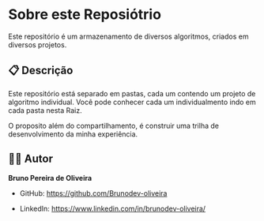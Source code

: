 
# Sobre este Reposiótrio

Este repositório é um armazenamento de diversos algoritmos, criados em diversos projetos.

## 📋 Descrição

Este repositório está separado em pastas, cada um contendo um projeto de algoritmo individual. Você pode conhecer cada um individualmento indo em cada pasta nesta Raiz. 

O proposito além do compartilhamento, é construir uma trilha de desenvolvimento da minha experiência.


## 👨‍💻 Autor

**Bruno Pereira de Oliveira**

-   GitHub: https://github.com/Brunodev-oliveira
    
-   LinkedIn: https://www.linkedin.com/in/brunodev-oliveira/
    









